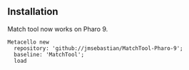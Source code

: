 Installation
------------
Match tool now works on Pharo 9.

    Metacello new
      repository: 'github://jmsebastian/MatchTool-Pharo-9';
      baseline: 'MatchTool';
      load
